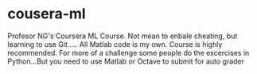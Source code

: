 # cousera-ml
Profesor NG's Coursera ML Course.
Not mean to enbale cheating, but learning to use Git.....
All Matlab code is my own.
Course is highly recommended.
For more of a challenge some people do the excercises in Python...But you need to use Matlab or Octave to submit for auto grader
